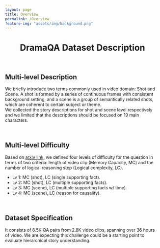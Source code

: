 ```yaml
---
layout: page
title: Overview
permalink: /Overview
feature-img: "assets/img/background.png"
---
```


<div class="overview content-container">
  <h1 class = "content-title" style="TEXT-ALIGN: center">
    DramaQA Dataset Description
  </h1> <br />
  <div class="content-item">
    <h2 class = "content-subtitle">
      Multi-level Description
    </h2>
    <p class = "content-item">
      We briefly introduce two terms commonly used in video domain: Shot and Scene. A shot is formed by a series of continuous frames with consistent background setting, and a scene is a group of semantically related shots, which are coherent to certain subject or theme.
      <br />
      We collected the story descriptions for shot and scene level respectively and we limited that the descriptions should be focused on 19 main characters.
    </p> <br />
    <h2 class = "content-subtitle">
      Multi-level Difficulty
    </h2>
    <p class = "content-item">
      Based on <a id="link" href="https://arxiv.org/abs/1904.00623">arxiv link</a>, we defined four levels of difficulty for the question in terms of two criteria: length of video clip (Memory Capacity, MC) and the number of logical reasoning step (Logical complexity, LC).
      <ul>
        <li> Lv 1: MC (shot), LC (single supporting fact). </li>
        <li> Lv 2: MC (shot), LC (multiple supporting facts). </li>
        <li> Lv 3: MC (scene), LC (multiple supporting facts w/ time). </li>
        <li> Lv 4: MC (scene), LC (reason for causality). </li>
      </ul> <br />
    <h2 class = "content-subtitle">
      Dataset Specification
    </h2>
    <p class = "content-item">
      It consists of 8.5K QA pairs from 2.8K video clips, spanning over 36 hours of video. We are expecting this challenge could be a starting point to evaluate hierarchical story understanding.
    </p>    
  </div>
</div>
